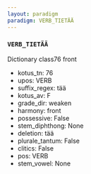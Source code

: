 ```yaml
---
layout: paradigm
paradigm: VERB_TIETÄÄ
---
```

### ` VERB_TIETÄÄ `

Dictionary class76 front
* kotus_tn: 76
* upos: VERB
* suffix_regex: tää
* kotus_av: F
* grade_dir: weaken
* harmony: front
* possessive: False
* stem_diphthong: None
* deletion: tää
* plurale_tantum: False
* clitics: False
* pos: VERB
* stem_vowel: None
